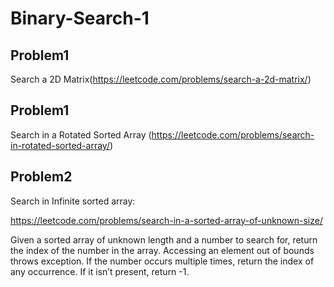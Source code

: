 # Binary-Search-1


## Problem1 
Search a 2D Matrix(https://leetcode.com/problems/search-a-2d-matrix/)

## Problem1 
Search in a Rotated Sorted Array (https://leetcode.com/problems/search-in-rotated-sorted-array/)


## Problem2
Search in Infinite sorted array: 

https://leetcode.com/problems/search-in-a-sorted-array-of-unknown-size/

Given a sorted array of unknown length and a number to search for, return the index of the number in the array. Accessing an element out of bounds throws exception. If the number occurs multiple times, return the index of any occurrence. If it isn’t present, return -1.

